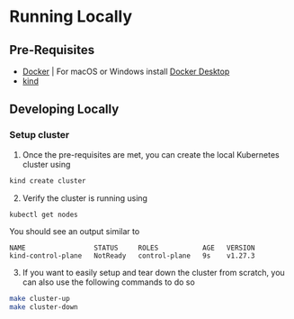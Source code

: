 # Running Locally

## Pre-Requisites

- [Docker](https://docs.docker.com/engine/install/) | For macOS or Windows install [Docker Desktop](https://docs.docker.com/desktop/)
- [kind](https://kind.sigs.k8s.io/docs/user/quick-start/#installation)

## Developing Locally

### Setup cluster

1. Once the pre-requisites are met, you can create the local Kubernetes cluster using
  ```sh
  kind create cluster
  ```
2. Verify the cluster is running using
  ```sh
  kubectl get nodes
  ```
  You should see an output similar to
  ```
  NAME                 STATUS     ROLES           AGE   VERSION
  kind-control-plane   NotReady   control-plane   9s    v1.27.3
  ```
3. If you want to easily setup and tear down the cluster from scratch, you can also use the following commands to do so
  ```sh
  make cluster-up
  make cluster-down
  ```
